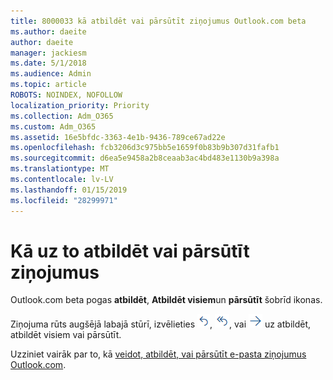 ```yaml
---
title: 8000033 kā atbildēt vai pārsūtīt ziņojumus Outlook.com beta
ms.author: daeite
author: daeite
manager: jackiesm
ms.date: 5/1/2018
ms.audience: Admin
ms.topic: article
ROBOTS: NOINDEX, NOFOLLOW
localization_priority: Priority
ms.collection: Adm_O365
ms.custom: Adm_O365
ms.assetid: 16e5bfdc-3363-4e1b-9436-789ce67ad22e
ms.openlocfilehash: fcb3206d3c975bb5e1659f0b83b9b307d31fafb1
ms.sourcegitcommit: d6ea5e9458a2b8ceaab3ac4bd483e1130b9a398a
ms.translationtype: MT
ms.contentlocale: lv-LV
ms.lasthandoff: 01/15/2019
ms.locfileid: "28299971"
---
```

# <a name="how-to-reply-to-or-forward-messages"></a>Kā uz to atbildēt vai pārsūtīt ziņojumus

Outlook.com beta pogas **atbildēt**, **Atbildēt visiem**un **pārsūtīt** šobrīd ikonas. 
  
Ziņojuma rūts augšējā labajā stūrī, izvēlieties ![Atbildēšana](media/08ad5200-369a-4a2f-bef5-ebdcbef5545f.png), ![Atbildēt visiem](media/be5f41a1-dbea-471f-ba5d-7be4256922d2.png), vai ![Pārsūtīšana](media/29fd06ec-1642-40d1-8faa-ec437ef156fc.png) uz atbildēt, atbildēt visiem vai pārsūtīt. 
  
Uzziniet vairāk par to, kā [veidot, atbildēt, vai pārsūtīt e-pasta ziņojumus Outlook.com](https://go.microsoft.com/fwlink/p/?linkid=873141).
  


